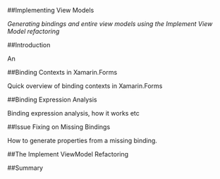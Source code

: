 ##Implementing View Models

*Generating bindings and entire view models using the Implement View Model refactoring*

##Introduction

An

##Binding Contexts in Xamarin.Forms

Quick overview of binding contexts in Xamarin.Forms

##Binding Expression Analysis

Binding expression analysis, how it works etc

##Issue Fixing on Missing Bindings

How to generate properties from a missing binding.

##The Implement ViewModel Refactoring

##Summary
